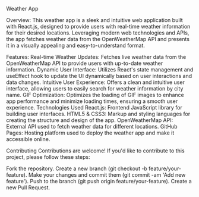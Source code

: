 

Weather App

Overview:
This weather app is a sleek and intuitive web application built with React.js, designed to provide users with real-time weather information for their desired locations. Leveraging modern web technologies and APIs, the app fetches weather data from the OpenWeatherMap API and presents it in a visually appealing and easy-to-understand format.

Features:
Real-time Weather Updates: Fetches live weather data from the OpenWeatherMap API to provide users with up-to-date weather information.
Dynamic User Interface: Utilizes React's state management and useEffect hook to update the UI dynamically based on user interactions and data changes.
Intuitive User Experience: Offers a clean and intuitive user interface, allowing users to easily search for weather information by city name.
GIF Optimization: Optimizes the loading of GIF images to enhance app performance and minimize loading times, ensuring a smooth user experience.
Technologies Used
React.js: Frontend JavaScript library for building user interfaces.
HTML5 & CSS3: Markup and styling languages for creating the structure and design of the app.
OpenWeatherMap API: External API used to fetch weather data for different locations.
GitHub Pages: Hosting platform used to deploy the weather app and make it accessible online.

Contributing
Contributions are welcome! If you'd like to contribute to this project, please follow these steps:

Fork the repository.
Create a new branch (git checkout -b feature/your-feature).
Make your changes and commit them (git commit -am 'Add new feature').
Push to the branch (git push origin feature/your-feature).
Create a new Pull Request.
